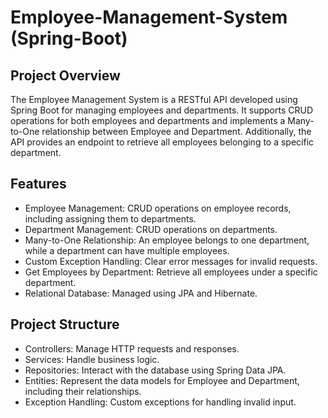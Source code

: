 # Employee-Management-System (Spring-Boot)
## Project Overview
The Employee Management System is a RESTful API developed using Spring Boot for managing employees and departments. It supports CRUD operations for both employees and departments and implements a Many-to-One relationship between Employee and Department. Additionally, the API provides an endpoint to retrieve all employees belonging to a specific department.

## Features
* Employee Management: CRUD operations on employee records, including assigning them to departments.
* Department Management: CRUD operations on departments.
* Many-to-One Relationship: An employee belongs to one department, while a department can have multiple employees.
* Custom Exception Handling: Clear error messages for invalid requests.
* Get Employees by Department: Retrieve all employees under a specific department.
* Relational Database: Managed using JPA and Hibernate.

## Project Structure
* Controllers: Manage HTTP requests and responses.
* Services: Handle business logic.
* Repositories: Interact with the database using Spring Data JPA.
* Entities: Represent the data models for Employee and Department, including their relationships.
* Exception Handling: Custom exceptions for handling invalid input.
